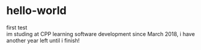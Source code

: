 # hello-world
first test
<br>
im studing at CPP learning software development since March 2018, i have another year left until i finish!
